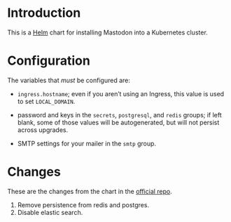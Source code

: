 # Introduction

This is a [Helm](https://helm.sh/) chart for installing Mastodon into a
Kubernetes cluster.

# Configuration

The variables that _must_ be configured are:

- `ingress.hostname`; even if you aren’t using an Ingress, this value is used to
  set `LOCAL_DOMAIN`.

- password and keys in the `secrets`, `postgresql`, and `redis` groups; if
  left blank, some of those values will be autogenerated, but will not persist
  across upgrades.

- SMTP settings for your mailer in the `smtp` group.


# Changes

These are the changes from the chart in the [official repo](https://github.com/tootsuite/mastodon/tree/main/chart).

1. Remove persistence from redis and postgres.
2. Disable elastic search.
